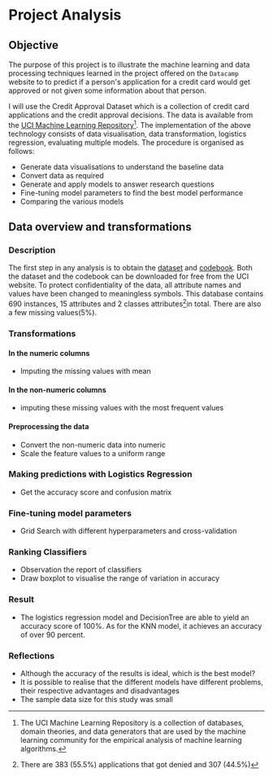 # Project Analysis 

## Objective

The purpose of this project is to illustrate the machine learning and data processing techniques learned in the project offered on the `Datacamp` website to to predict if a person's application for a credit card would get approved or not given some information about that person.  

I will use the Credit Approval Dataset which is a collection of credit card applications and the credit approval decisions. The data is available from the [UCI Machine Learning Repository](http://archive.ics.uci.edu/ml/datasets/credit+approval)[^1]. The implementation of the above technology consists of data visualisation, data transformation, logistics regression, evaluating multiple models. The procedure is organised as follows: 

[^1]:The UCI Machine Learning Repository is a collection of databases, domain theories, and data generators that are used by the machine learning community for the empirical analysis of machine learning algorithms.


- Generate data visualisations to understand the baseline data
- Convert data as required
- Generate and apply models to answer research questions
- Fine-tuning model parameters to find the best model performance
- Comparing the various models


## Data overview and transformations

### Description 

The first step in any analysis is to obtain the [dataset](http://archive.ics.uci.edu/ml/machine-learning-databases/credit-screening/) and [codebook](http://archive.ics.uci.edu/ml/machine-learning-databases/credit-screening/crx.names). Both the dataset and the codebook can be downloaded for free from the UCI website. To protect confidentiality of the data, all attribute names and values have been changed to meaningless symbols. This database contains 690 instances, 15 attributes and 2 classes attributes[^2]in total. There are also a few missing values(5%). 

[^2]: There are 383 (55.5%) applications that got denied and 307 (44.5%)

### Transformations

#### In the numeric columns
- Imputing the missing values with mean

#### In the non-numeric columns 
- imputing these missing values with the most frequent values

#### Preprocessing the data
- Convert the non-numeric data into numeric
- Scale the feature values to a uniform range

### Making predictions with Logistics Regression
- Get the accuracy score and confusion matrix

### Fine-tuning model parameters
- Grid Search with different hyperparameters and cross-validation 

### Ranking Classifiers
- Observation the report of classifiers
- Draw boxplot to visualise the range of variation in accuracy
### Result 
- The logistics regression model and DecisionTree are able to yield an accuracy score of 100%. As for the KNN model, it achieves an accuracy of over 90 percent. 
### Reflections
- Although the accuracy of the results is ideal, which is the best model?
- It is possible to realise that the different models have different problems, their respective advantages and disadvantages
- The sample data size for this study was small












